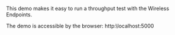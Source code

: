 This demo makes it easy to run a throughput test with
 the Wireless Endpoints.

The demo is accessible by the browser: http:\\localhost:5000
